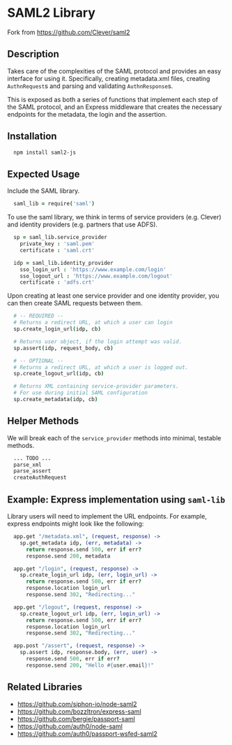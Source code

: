 # SAML2 Library

Fork from https://github.com/Clever/saml2

## Description

Takes care of the complexities of the SAML protocol and provides an easy interface for using it. Specifically, creating metadata.xml files, creating `AuthnRequest`s and parsing and validating `AuthnResponse`s.

This is exposed as both a series of functions that implement each step of the SAML protocol, and an Express middleware that creates the necessary endpoints for the metadata, the login and the assertion.

## Installation

```bash
  npm install saml2-js
```

## Expected Usage

Include the SAML library.

```coffee
  saml_lib = require('saml')
```

To use the saml library, we think in terms of service providers (e.g. Clever) and identity providers (e.g. partners that use ADFS).

```coffee
  sp = saml_lib.service_provider
    private_key : 'saml.pem'
    certificate : 'saml.crt'

  idp = saml_lib.identity_provider
    sso_login_url : 'https://www.example.com/login'
    sso_logout_url : 'https://www.example.com/logout'
    certificate : 'adfs.crt'

```

Upon creating at least one service provider and one identity provider, you can then create SAML requests between them.

```coffee
  # -- REQUIRED --
  # Returns a redirect URL, at which a user can login
  sp.create_login_url(idp, cb)

  # Returns user object, if the login attempt was valid.
  sp.assert(idp, request_body, cb)

  # -- OPTIONAL --
  # Returns a redirect URL, at which a user is logged out.
  sp.create_logout_url(idp, cb)

  # Returns XML containing service-provider parameters.
  # For use during initial SAML configuration
  sp.create_metadata(idp, cb)
```

## Helper Methods

We will break each of the `service_provider` methods into minimal, testable methods.

```coffee
  ... TODO ...
  parse_xml
  parse_assert
  createAuthRequest
```

## Example: Express implementation using `saml-lib`

Library users will need to implement the URL endpoints. For example, express endpoints might look like the following:

```coffee
  app.get "/metadata.xml", (request, response) ->
    sp.get_metadata idp, (err, metadata) ->
      return response.send 500, err if err?
      response.send 200, metadata

  app.get "/login", (request, response) ->
    sp.create_login_url idp, (err, login_url) ->
      return response.send 500, err if err?
      response.location login_url
      response.send 302, "Redirecting..."

  app.get "/logout", (request, response) ->
    sp.create_logout_url idp, (err, login_url) ->
      return response.send 500, err if err?
      response.location login_url
      response.send 302, "Redirecting..."

  app.post "/assert", (request, response) ->
    sp.assert idp, response.body, (err, user) ->
      response.send 500, err if err?
      response.send 200, "Hello #{user.email}!"
```


## Related Libraries

- https://github.com/siphon-io/node-saml2
- https://github.com/bozzltron/express-saml
- https://github.com/bergie/passport-saml
- https://github.com/auth0/node-saml
- https://github.com/auth0/passport-wsfed-saml2
